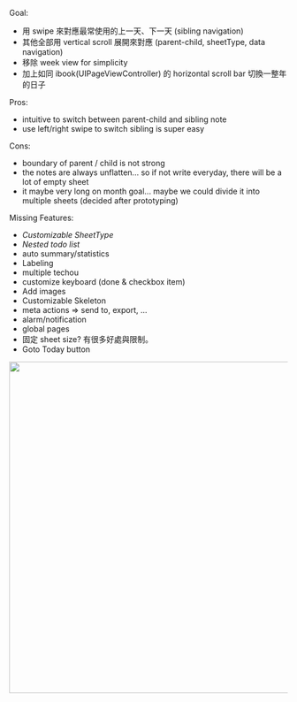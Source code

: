 Goal:
  - 用 swipe 來對應最常使用的上一天、下一天 (sibling navigation)
  - 其他全部用 vertical scroll 展開來對應 (parent-child, sheetType, data navigation)
  - 移除 week view for simplicity
  - 加上如同 ibook(UIPageViewController) 的 horizontal scroll bar 切換一整年的日子

Pros:
  - intuitive to switch between parent-child and sibling note
  - use left/right swipe to switch sibling is super easy

Cons:
  - boundary of parent / child is not strong
  - the notes are always unflatten... so if not write everyday, there will be a lot of empty sheet
  - it maybe very long on month goal... maybe we could divide it into multiple sheets (decided after prototyping)


Missing Features:
  - *Customizable SheetType*
  - *Nested todo list*
  - auto summary/statistics
  - Labeling
  - multiple techou
  - customize keyboard (done & checkbox item)
  - Add images
  - Customizable Skeleton
  - meta actions => send to, export, ...
  - alarm/notification
  - global pages
  - 固定 sheet size? 有很多好處與限制。
  - Goto Today button

<img src="https://raw.githubusercontent.com/wangchou/OnigiriNote/master/design/img/wireframe_v10.jpg" height="600">
